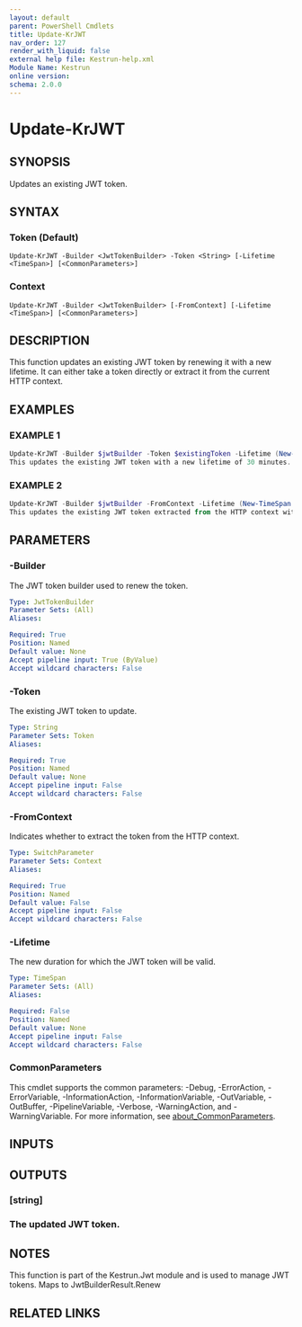 ```yaml
---
layout: default
parent: PowerShell Cmdlets
title: Update-KrJWT
nav_order: 127
render_with_liquid: false
external help file: Kestrun-help.xml
Module Name: Kestrun
online version:
schema: 2.0.0
---
```


# Update-KrJWT

## SYNOPSIS
Updates an existing JWT token.

## SYNTAX

### Token (Default)
```
Update-KrJWT -Builder <JwtTokenBuilder> -Token <String> [-Lifetime <TimeSpan>] [<CommonParameters>]
```

### Context
```
Update-KrJWT -Builder <JwtTokenBuilder> [-FromContext] [-Lifetime <TimeSpan>] [<CommonParameters>]
```

## DESCRIPTION
This function updates an existing JWT token by renewing it with a new lifetime.
It can either take a token directly or extract it from the current HTTP context.

## EXAMPLES

### EXAMPLE 1
```powershell
Update-KrJWT -Builder $jwtBuilder -Token $existingToken -Lifetime (New-TimeSpan -Minutes 30)
This updates the existing JWT token with a new lifetime of 30 minutes.
```

### EXAMPLE 2
```powershell
Update-KrJWT -Builder $jwtBuilder -FromContext -Lifetime (New-TimeSpan -Minutes 30)
This updates the existing JWT token extracted from the HTTP context with a new lifetime of 30 minutes.
```

## PARAMETERS

### -Builder
The JWT token builder used to renew the token.

```yaml
Type: JwtTokenBuilder
Parameter Sets: (All)
Aliases:

Required: True
Position: Named
Default value: None
Accept pipeline input: True (ByValue)
Accept wildcard characters: False
```

### -Token
The existing JWT token to update.

```yaml
Type: String
Parameter Sets: Token
Aliases:

Required: True
Position: Named
Default value: None
Accept pipeline input: False
Accept wildcard characters: False
```

### -FromContext
Indicates whether to extract the token from the HTTP context.

```yaml
Type: SwitchParameter
Parameter Sets: Context
Aliases:

Required: True
Position: Named
Default value: False
Accept pipeline input: False
Accept wildcard characters: False
```

### -Lifetime
The new duration for which the JWT token will be valid.

```yaml
Type: TimeSpan
Parameter Sets: (All)
Aliases:

Required: False
Position: Named
Default value: None
Accept pipeline input: False
Accept wildcard characters: False
```

### CommonParameters
This cmdlet supports the common parameters: -Debug, -ErrorAction, -ErrorVariable, -InformationAction, -InformationVariable, -OutVariable, -OutBuffer, -PipelineVariable, -Verbose, -WarningAction, and -WarningVariable. For more information, see [about_CommonParameters](http://go.microsoft.com/fwlink/?LinkID=113216).

## INPUTS

## OUTPUTS

### [string]
### The updated JWT token.
## NOTES
This function is part of the Kestrun.Jwt module and is used to manage JWT tokens.
Maps to JwtBuilderResult.Renew

## RELATED LINKS
